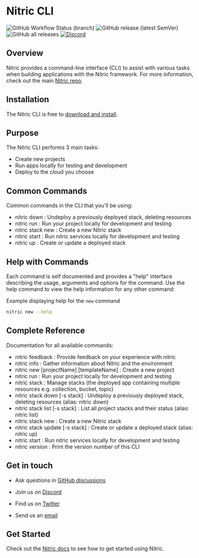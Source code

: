 # Nitric CLI

![GitHub Workflow Status (branch)](https://img.shields.io/github/workflow/status/nitrictech/cli/Tests/develop?label=tests)
![GitHub release (latest SemVer)](https://img.shields.io/github/v/release/nitrictech/cli)
![GitHub all releases](https://img.shields.io/github/downloads/nitrictech/cli/total)
  <a href="https://discord.gg/Webemece5C"><img alt="Discord" src="https://img.shields.io/discord/955259353043173427?label=discord"></a>

## Overview

Nitric provides a command-line interface (CLI) to assist with various tasks when building applications with the Nitric framework. For more information, check out the main [Nitric repo](https://github.com/nitrictech/nitric).

## Installation

The Nitric CLI is free to [download and install](https://nitric.io/docs/installation).

## Purpose

The Nitric CLI performs 3 main tasks:

- Create new projects
- Run apps locally for testing and development
- Deploy to the cloud you choose

## Common Commands

Common commands in the CLI that you’ll be using:

- nitric down : Undeploy a previously deployed stack, deleting resources
- nitric run : Run your project locally for development and testing
- nitric stack new : Create a new Nitric stack
- nitric start : Run nitric services locally for development and testing
- nitric up : Create or update a deployed stack

## Help with Commands

Each command is self documented and provides a "help" interface describing the usage, arguments and options for the command. Use the help command to view the help information for any other command:

Example displaying help for the `new` command

```bash
nitric new --help
```

## Complete Reference

Documentation for all available commands:

- nitric feedback : Provide feedback on your experience with nitric
- nitric info : Gather information about Nitric and the environment
- nitric new [projectName] [templateName] : Create a new project
- nitric run : Run your project locally for development and testing
- nitric stack : Manage stacks (the deployed app containing multiple resources e.g. collection, bucket, topic)
- nitric stack down [-s stack] : Undeploy a previously deployed stack, deleting resources
  (alias: nitric down)
- nitric stack list [-s stack] : List all project stacks and their status
  (alias: nitric list)
- nitric stack new : Create a new Nitric stack
- nitric stack update [-s stack] : Create or update a deployed stack
  (alias: nitric up)
- nitric start : Run nitric services locally for development and testing
- nitric version : Print the version number of this CLI

## Get in touch

- Ask questions in [GitHub discussions](https://github.com/nitrictech/nitric/discussions)

- Join us on [Discord](https://discord.gg/Webemece5C)

- Find us on [Twitter](https://twitter.com/nitric_io)

- Send us an [email](mailto:maintainers@nitric.io)

## Get Started

Check out the [Nitric docs](https://nitric.io/docs) to see how to get started using Nitric.
